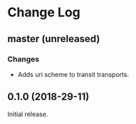 # Change Log

## master (unreleased)

### Changes

* Adds uri scheme to transit transports.

## 0.1.0 (2018-29-11)

Initial release.
